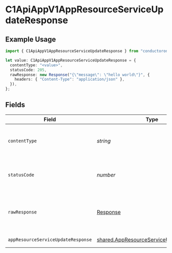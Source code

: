 # C1ApiAppV1AppResourceServiceUpdateResponse

## Example Usage

```typescript
import { C1ApiAppV1AppResourceServiceUpdateResponse } from "conductorone-sdk-typescript/sdk/models/operations";

let value: C1ApiAppV1AppResourceServiceUpdateResponse = {
  contentType: "<value>",
  statusCode: 205,
  rawResponse: new Response("{\"message\": \"hello world\"}", {
    headers: { "Content-Type": "application/json" },
  }),
};
```

## Fields

| Field                                                                                                     | Type                                                                                                      | Required                                                                                                  | Description                                                                                               |
| --------------------------------------------------------------------------------------------------------- | --------------------------------------------------------------------------------------------------------- | --------------------------------------------------------------------------------------------------------- | --------------------------------------------------------------------------------------------------------- |
| `contentType`                                                                                             | *string*                                                                                                  | :heavy_check_mark:                                                                                        | HTTP response content type for this operation                                                             |
| `statusCode`                                                                                              | *number*                                                                                                  | :heavy_check_mark:                                                                                        | HTTP response status code for this operation                                                              |
| `rawResponse`                                                                                             | [Response](https://developer.mozilla.org/en-US/docs/Web/API/Response)                                     | :heavy_check_mark:                                                                                        | Raw HTTP response; suitable for custom response parsing                                                   |
| `appResourceServiceUpdateResponse`                                                                        | [shared.AppResourceServiceUpdateResponse](../../../sdk/models/shared/appresourceserviceupdateresponse.md) | :heavy_minus_sign:                                                                                        | Successful response                                                                                       |